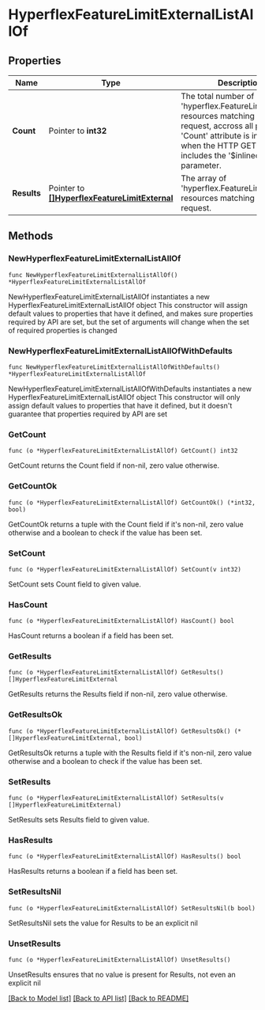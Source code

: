 # HyperflexFeatureLimitExternalListAllOf

## Properties

Name | Type | Description | Notes
------------ | ------------- | ------------- | -------------
**Count** | Pointer to **int32** | The total number of &#39;hyperflex.FeatureLimitExternal&#39; resources matching the request, accross all pages. The &#39;Count&#39; attribute is included when the HTTP GET request includes the &#39;$inlinecount&#39; parameter. | [optional] 
**Results** | Pointer to [**[]HyperflexFeatureLimitExternal**](hyperflex.FeatureLimitExternal.md) | The array of &#39;hyperflex.FeatureLimitExternal&#39; resources matching the request. | [optional] 

## Methods

### NewHyperflexFeatureLimitExternalListAllOf

`func NewHyperflexFeatureLimitExternalListAllOf() *HyperflexFeatureLimitExternalListAllOf`

NewHyperflexFeatureLimitExternalListAllOf instantiates a new HyperflexFeatureLimitExternalListAllOf object
This constructor will assign default values to properties that have it defined,
and makes sure properties required by API are set, but the set of arguments
will change when the set of required properties is changed

### NewHyperflexFeatureLimitExternalListAllOfWithDefaults

`func NewHyperflexFeatureLimitExternalListAllOfWithDefaults() *HyperflexFeatureLimitExternalListAllOf`

NewHyperflexFeatureLimitExternalListAllOfWithDefaults instantiates a new HyperflexFeatureLimitExternalListAllOf object
This constructor will only assign default values to properties that have it defined,
but it doesn't guarantee that properties required by API are set

### GetCount

`func (o *HyperflexFeatureLimitExternalListAllOf) GetCount() int32`

GetCount returns the Count field if non-nil, zero value otherwise.

### GetCountOk

`func (o *HyperflexFeatureLimitExternalListAllOf) GetCountOk() (*int32, bool)`

GetCountOk returns a tuple with the Count field if it's non-nil, zero value otherwise
and a boolean to check if the value has been set.

### SetCount

`func (o *HyperflexFeatureLimitExternalListAllOf) SetCount(v int32)`

SetCount sets Count field to given value.

### HasCount

`func (o *HyperflexFeatureLimitExternalListAllOf) HasCount() bool`

HasCount returns a boolean if a field has been set.

### GetResults

`func (o *HyperflexFeatureLimitExternalListAllOf) GetResults() []HyperflexFeatureLimitExternal`

GetResults returns the Results field if non-nil, zero value otherwise.

### GetResultsOk

`func (o *HyperflexFeatureLimitExternalListAllOf) GetResultsOk() (*[]HyperflexFeatureLimitExternal, bool)`

GetResultsOk returns a tuple with the Results field if it's non-nil, zero value otherwise
and a boolean to check if the value has been set.

### SetResults

`func (o *HyperflexFeatureLimitExternalListAllOf) SetResults(v []HyperflexFeatureLimitExternal)`

SetResults sets Results field to given value.

### HasResults

`func (o *HyperflexFeatureLimitExternalListAllOf) HasResults() bool`

HasResults returns a boolean if a field has been set.

### SetResultsNil

`func (o *HyperflexFeatureLimitExternalListAllOf) SetResultsNil(b bool)`

 SetResultsNil sets the value for Results to be an explicit nil

### UnsetResults
`func (o *HyperflexFeatureLimitExternalListAllOf) UnsetResults()`

UnsetResults ensures that no value is present for Results, not even an explicit nil

[[Back to Model list]](../README.md#documentation-for-models) [[Back to API list]](../README.md#documentation-for-api-endpoints) [[Back to README]](../README.md)


